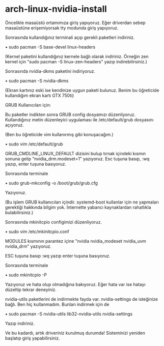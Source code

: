 # arch-linux-nvidia-install

Öncelikle masaüstü ortamımıza giriş yapıyoruz. Eğer driverdan sebep masaüstüne erişemiyorsak tty modunda giriş yapıyoruz.

Sonrasında kullandığınız terminali açıp gerekli paketleri indiriniz.

 • sudo pacman -S base-devel linux-headers

(Kernel paketini kullandığınız kernele bağlı olarak indiriniz. Örneğin zen kernel için "sudo pacman -S linux-zen-headers" yazıp indirebilirsiniz.)

Sonrasında nvidia-dkms paketini indiriyoruz.

 • sudo pacman -S nvidia-dkms 

(Ekran kartınız eski ise kendinize uygun paketi bulunuz. Benim bu öğreticide kullandığım ekran kartı GTX 750ti)

GRUB Kullanıcıları için:

Bu paketler indikten sonra GRUB config dosyamızı düzenliyoruz. Kullandığınız metin düzenleyici uygulaması ile /etc/default/grub dosyasını açıyoruz.

(Ben bu öğreticide vim kullanırmış gibi konuşacağım.)

 • sudo vim /etc/default/grub

GRUB_CMDLINE_LINUX_DEFAULT dizisini bulup tırnak içindeki kısmın sonuna gelip "nvidia_drm.modeset=1" yazıyoruz. Esc tuşuna basıp, :wq yazıp, enter tuşuna basıyoruz.

Sonrasında terminale 

 • sudo grub-mkconfig -o /boot/grub/grub.cfg

Yazıyoruz.

(Bu işlem GRUB kullanıcıları içindir. systemd-boot kullanlar için ne yapmaları gerektiği hakkında bilgim yok. İnternette yabancı kaynaklardan rahatlıkla bulabilirsiniz.)

Sonrasında mkinitcpio configimizi düzenliyoruz.

 • sudo vim /etc/mkinitcpio.conf

MODULES kısmının parantez içine "nvidia nvidia_modeset nvidia_uvm nvidia_drm" yazıyoruz.

ESC tuşuna basıp :wq yazıp enter tuşuna basıyoruz.

Sonrasında terminale 

 • sudo mkinitcpio -P

Yazıyoruz ve hata olup olmadığına bakıyoruz. Eğer hata var ise hatayı düzeltip tekrar deneyiniz.

nvidia-utils paketlerini de indirmekte fayda var. nvidia-settings de isteğinize bağlı. Ben hiç kullanmadım. Bunları indirmek için de

 • sudo pacman -S nvidia-utils lib32-nvidia-utils nvidia-settings 

Yazıp indiriniz.

Ve bu kadardı, artık driveriniz kurulmuş durumda! Sisteminizi yeniden başlatıp giriş yapabilirsiniz. 
